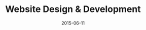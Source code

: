 ---
layout: post
categories: 2015

title:  "Website Design & Development"
date:   2015-06-11
client-id: client2

invoice-number: 333000

title_1: Website Design & Development Title 1
desc_1: Website Design & Development Desc 1
hours_1: 12
rate_1: 30

title_2: Website Design & Development Title 2
desc_2: Website Design & Development Desc 2
hours_2: 13
rate_2: 20

title_3: Website Design & Development Title 3
desc_3: Website Design & Development Desc 3
hours_3: 4
rate_3: 100

---